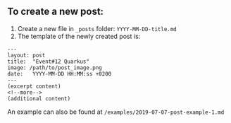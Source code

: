 ## To create a new post:

1. Create a new file in `_posts` folder: `YYYY-MM-DD-title.md`
2. The template of the newly created post is:
```
---
layout: post
title:  "Event#12 Quarkus"
image: /path/to/post_image.png
date:   YYYY-MM-DD HH:MM:ss +0200
---
(excerpt content)
<!--more-->
(additional content)
```

An example can also be found at `/examples/2019-07-07-post-example-1.md`